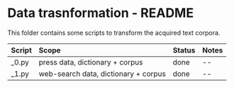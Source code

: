 # Data trasnformation - README

This folder contains some scripts to transform the acquired text corpora.

| Script | Scope                                | Status | Notes |
|:-------|:-------------------------------------|:-------|:------|
| _0.py  | press data, dictionary + corpus      | done   | --    |
| _1.py  | web-search data, dictionary + corpus | done   | --    |
